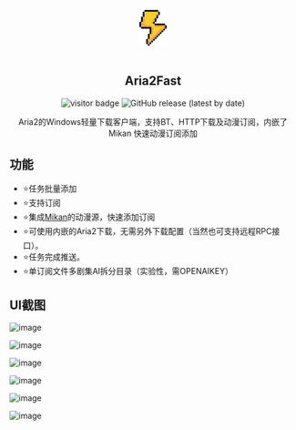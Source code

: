 ﻿
<div align="center">
<br>
<img width="48" src="./docs/images/logo.png" alt="Aria2Fast">
<br>
<br>
</div>
<p align="center" color="#6a737d">
<h2 align="center">Aria2Fast</h2>
</p>
<p align="center">
<img src="https://visitor.apptest.dev/?page_id=githubaria2fast" alt="visitor badge"/>
<img alt="GitHub release (latest by date)" src="https://img.shields.io/github/v/release/aiqinxuancai/Aria2Fast">
</p>
<p align="center" color="#6a737d">
Aria2的Windows轻量下载客户端，支持BT、HTTP下载及动漫订阅，内嵌了 <a herf="https://mikanani.me/">Mikan</a> 快速动漫订阅添加<br>
</p>

## 功能
* ⭐任务批量添加
* ⭐支持订阅
* ⭐集成[Mikan](https://mikanani.me/)的动漫源，快速添加订阅
* ⭐可使用内嵌的Aria2下载，无需另外下载配置（当然也可支持远程RPC接口）。
* ⭐任务完成推送。
* ⭐单订阅文件多剧集AI拆分目录（实验性，需OPENAIKEY）
  
## UI截图

![image](https://github.com/aiqinxuancai/Aria2Fast/assets/4475018/03c0495d-3f99-4a54-aee7-9a5001f2963e)

![image](https://github.com/aiqinxuancai/Aria2Fast/assets/4475018/94e41fd8-e7bc-4b55-b7a8-e78278e32627)

![image](https://github.com/aiqinxuancai/Aria2Fast/assets/4475018/7fd305dc-7ba5-4f93-830c-50875e386672)

![image](https://github.com/aiqinxuancai/Aria2Fast/assets/4475018/92c1c1f2-5321-4c3b-96d9-1a5ac80173ec)

![image](https://github.com/aiqinxuancai/Aria2Fast/assets/4475018/8ae06dc6-44fc-4d05-b4d4-03c0da71e664)

![image](https://github.com/aiqinxuancai/Aria2Fast/assets/4475018/f5ebcc88-cb0b-4d29-bab0-5d6770f65b2f)
